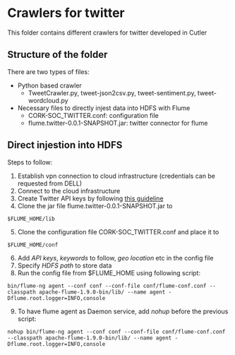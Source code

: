 # Crawlers for twitter

This folder contains different crawlers for twitter developed in Cutler

## Structure of the folder

There are two types of files:

* Python based crawler
  * TweetCrawler.py, tweet-json2csv.py, tweet-sentiment.py, tweet-wordcloud.py
* Necessary files to directly injest data into HDFS with Flume
  * CORK-SOC_TWITTER.conf: configuration file
  * flume.twitter-0.0.1-SNAPSHOT.jar: twitter connector for flume
  
## Direct injestion into HDFS

Steps to follow:

1.	Establish vpn connection to cloud infrastructure (credentials can be requested from DELL)
2.	Connect to the cloud infrastructure
3.	Create Twitter API keys by following [this guideline](https://developer.twitter.com/en/docs/basics/authentication/guides/access-tokens.html)
4.	Clone the jar file flume.twitter-0.0.1-SNAPSHOT.jar to 
```
$FLUME_HOME/lib
```
5.	Clone the configuration file CORK-SOC_TWITTER.conf and place it to 
```
$FLUME_HOME/conf
```
6.	Add *API keys*, *keywords* to follow, *geo location* etc in the config file
7.	Specify *HDFS path* to store data
8.	Run the config file from $FLUME_HOME using following script:
```
bin/flume-ng agent --conf conf --conf-file conf/flume-conf.conf --classpath apache-flume-1.9.0-bin/lib/ --name agent -Dflume.root.logger=INFO,console
```
9.	To have flume agent as Daemon service, add *nohup* before the previous script:
```
nohup bin/flume-ng agent --conf conf --conf-file conf/flume-conf.conf --classpath apache-flume-1.9.0-bin/lib/ --name agent -Dflume.root.logger=INFO,console
```


